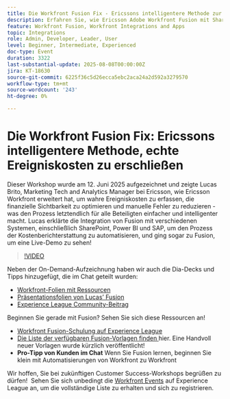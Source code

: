 ```yaml
---
title: Die Workfront Fusion Fix - Ericssons intelligentere Methode zur Erschließung echter Ereigniskosten
description: Erfahren Sie, wie Ericsson Adobe Workfront Fusion mit SharePoint, Power BI und SAP einsetzt, um die Ausgabenberichterstattung zu automatisieren, die finanzielle Sichtbarkeit zu verbessern und manuelle Fehler zu reduzieren.
feature: Workfront Fusion, Workfront Integrations and Apps
topic: Integrations
role: Admin, Developer, Leader, User
level: Beginner, Intermediate, Experienced
doc-type: Event
duration: 3322
last-substantial-update: 2025-08-08T00:00:00Z
jira: KT-18630
source-git-commit: 6225f36c5d26ecca5ebc2aca24a2d592a3279570
workflow-type: tm+mt
source-wordcount: '243'
ht-degree: 0%

---
```



# Die Workfront Fusion Fix: Ericssons intelligentere Methode, echte Ereigniskosten zu erschließen

Dieser Workshop wurde am 12. Juni 2025 aufgezeichnet und zeigte Lucas Brito, Marketing Tech and Analytics Manager bei Ericsson, wie Ericsson Workfront erweitert hat, um wahre Ereigniskosten zu erfassen, die finanzielle Sichtbarkeit zu optimieren und manuelle Fehler zu reduzieren - was den Prozess letztendlich für alle Beteiligten einfacher und intelligenter macht. Lucas erklärte die Integration von Fusion mit verschiedenen Systemen, einschließlich SharePoint, Power BI und SAP, um den Prozess der Kostenberichterstattung zu automatisieren, und ging sogar zu Fusion, um eine Live-Demo zu sehen!

>[!VIDEO](https://video.tv.adobe.com/v/3469977/?learn=on&enablevpops)

Neben der On-Demand-Aufzeichnung haben wir auch die Dia-Decks und Tipps hinzugefügt, die im Chat geteilt wurden:  
* [Workfront-Folien mit Ressourcen](https://workfront-experience.s3.us-west-2.amazonaws.com/Training/Guides/Customer+Success+at+Scale/061225+-+The+Workfront+Fusion+Fix+-+Ericsson’s+Smarter+Way+to+Unlocking+True+Event+Costs.pdf)
* [Präsentationsfolien von Lucas’ Fusion](https://workfront-experience.s3.us-west-2.amazonaws.com/Training/Guides/Customer+Success+at+Scale/Ericsson+Event+Slides-+Expense+Reporting+with+Fusion.pdf)
* [Experience League Community-Beitrag](https://experienceleaguecommunities.adobe.com/t5/workfront-discussions/event-follow-up-the-workfront-fusion-fix-ericsson-s-smarter-way/td-p/759188)

Beginnen Sie gerade mit Fusion? Sehen Sie sich diese Ressourcen an! 
* [Workfront Fusion-Schulung auf Experience League](https://experienceleague.adobe.com/en/docs/workfront-learn/tutorials-workfront/fusion/welcome-to-workfront-fusion/workfront-fusion-overview)
* [Die Liste der verfügbaren Fusion-Vorlagen finden ](https://experienceleague.adobe.com/en/docs/workfront-fusion/using/create-and-manage-templates/currently-available-fusion-templates) hier. Eine Handvoll neuer Vorlagen wurde kürzlich veröffentlicht!  
* **Pro-Tipp von Kunden im Chat** Wenn Sie Fusion lernen, beginnen Sie klein mit Automatisierungen von Workfront zu Workfront 

Wir hoffen, Sie bei zukünftigen Customer Success-Workshops begrüßen zu dürfen!  Sehen Sie sich unbedingt die [Workfront Events](https://experienceleague.adobe.com/events/?filters=Workfront) auf Experience League an, um die vollständige Liste zu erhalten und sich zu registrieren.